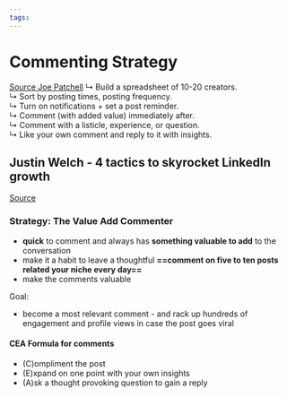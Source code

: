 ```yaml
---
tags: 
---
```

# Commenting Strategy

[Source Joe Patchell](https://www.linkedin.com/posts/josephpatchell_want-to-get-37-followers-per-day-try-activity-7219709637334351873-_U4N?utm_source=share&utm_medium=member_desktop)
↳ Build a spreadsheet of 10-20 creators.  
↳ Sort by posting times, posting frequency.  
↳ Turn on notifications + set a post reminder.  
↳ Comment (with added value) immediately after.  
↳ Comment with a listicle, experience, or question.  
↳ Like your own comment and reply to it with insights.


## Justin Welch - 4 tactics to skyrocket LinkedIn growth
[Source](https://www.justinwelsh.me/newsletter/4-unconventional-tactics-to-skyrocket-linkedin-growth)

### Strategy: **The Value Add Commenter**
+ **quick** to comment and always has **something valuable to add** to the conversation
+ make it a habit to leave a thoughtful **==comment on five to ten posts related your niche every day==**
+ make the comments valuable

Goal:
* become a most relevant comment - and rack up hundreds of engagement and profile views in case the post goes viral

#### CEA Formula for comments
+ (C)ompliment the post
+ (E)xpand on one point with your own insights
+ (A)sk a thought provoking question to gain a reply